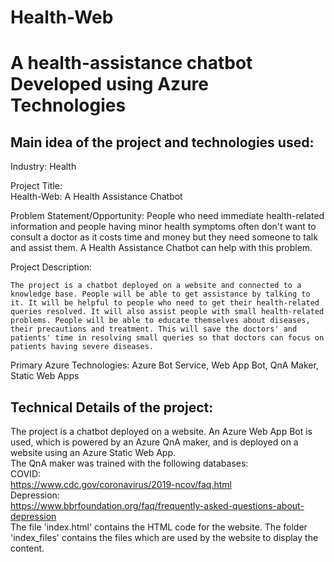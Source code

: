 # Health-Web
# A health-assistance chatbot Developed using Azure Technologies

## Main idea of the project and technologies used:
  Industry: Health

  Project Title: <br> Health-Web: A Health Assistance Chatbot

  Problem Statement/Opportunity:
    People who need immediate health-related information and people having minor health symptoms often don't want to consult a doctor as it costs time and money but they     need someone to talk and assist them. A Health Assistance Chatbot can help with this problem.

   Project Description:

    The project is a chatbot deployed on a website and connected to a knowledge base. People will be able to get assistance by talking to it. It will be helpful to people who need to get their health-related queries resolved. It will also assist people with small health-related problems. People will be able to educate themselves about diseases, their precautions and treatment. This will save the doctors' and patients' time in resolving small queries so that doctors can focus on patients having severe diseases.

  Primary Azure Technologies:
    Azure Bot Service, Web App Bot, QnA Maker, Static Web Apps

## Technical Details of the project:
  The project is a chatbot deployed on a website. 
  An Azure Web App Bot is used, which is powered by an Azure QnA maker, and is deployed on a website using an Azure Static Web App. <br>
  The QnA maker was trained with the following databases: <br>	COVID: <br> https://www.cdc.gov/coronavirus/2019-ncov/faq.html <br> Depression: <br>              https://www.bbrfoundation.org/faq/frequently-asked-questions-about-depression
  <br> The file 'index.html' contains the HTML code for the website. The folder 'index_files' contains the files which are used by the website to display the content.


  
